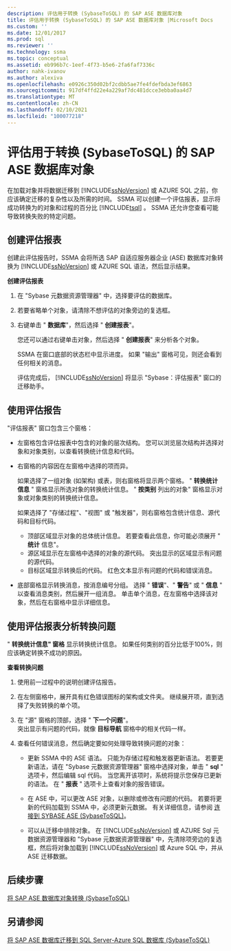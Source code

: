 ```yaml
---
description: 评估用于转换 (SybaseToSQL) 的 SAP ASE 数据库对象
title: 评估用于转换 (SybaseToSQL) 的 SAP ASE 数据库对象 |Microsoft Docs
ms.custom: ''
ms.date: 12/01/2017
ms.prod: sql
ms.reviewer: ''
ms.technology: ssma
ms.topic: conceptual
ms.assetid: eb996b7c-1eef-4f73-b5e6-2fa6faf7336c
author: nahk-ivanov
ms.author: alexiva
ms.openlocfilehash: e0926c350d02bf2cdbb5ae7fe4fdefbda3ef6863
ms.sourcegitcommit: 917df4ffd22e4a229af7dc481dcce3ebba0aa4d7
ms.translationtype: MT
ms.contentlocale: zh-CN
ms.lasthandoff: 02/10/2021
ms.locfileid: "100077218"
---
```

# <a name="assessing-sap-ase-database-objects-for-conversion-sybasetosql"></a>评估用于转换 (SybaseToSQL) 的 SAP ASE 数据库对象
在加载对象并将数据迁移到 [!INCLUDE[ssNoVersion](../../includes/ssnoversion-md.md)] 或 AZURE SQL 之前，你应该确定迁移的复杂性以及所需的时间。 SSMA 可以创建一个评估报表，显示将成功转换为的对象和过程的百分比 [!INCLUDE[tsql](../../includes/tsql-md.md)] 。 SSMA 还允许您查看可能导致转换失败的特定问题。  
  
## <a name="create-assessment-reports"></a>创建评估报表  
创建此评估报告时，SSMA 会将所选 SAP 自适应服务器企业 (ASE) 数据库对象转换为 [!INCLUDE[ssNoVersion](../../includes/ssnoversion-md.md)] 或 AZURE SQL 语法，然后显示结果。  
  
**创建评估报表**  
  
1.  在 "Sybase 元数据资源管理器" 中，选择要评估的数据库。  
  
2.  若要省略单个对象，请清除不想评估的对象旁边的复选框。  
  
3.  右键单击 " **数据库**"，然后选择 " **创建报表**"。  
  
    您还可以通过右键单击对象，然后选择 " **创建报表**" 来分析各个对象。  
  
    SSMA 在窗口底部的状态栏中显示进度。 如果 "输出" 窗格可见，则还会看到任何相关的消息。  
  
    评估完成后， [!INCLUDE[ssNoVersion](../../includes/ssnoversion-md.md)] 将显示 "Sybase：评估报表" 窗口的迁移助手。  
  
## <a name="use-assessment-reports"></a>使用评估报告  
"评估报表" 窗口包含三个窗格：  
  
-   左窗格包含评估报表中包含的对象的层次结构。 您可以浏览层次结构并选择对象和对象类别，以查看转换统计信息和代码。  
  
-   右窗格的内容因在左窗格中选择的项而异。  
  
    如果选择了一组对象 (如架构) 或表，则右窗格将显示两个窗格。 " **转换统计信息** " 窗格显示所选对象的转换统计信息。 " **按类别** 列出的对象" 窗格显示对象或对象类别的转换统计信息。  
  
    如果选择了 "存储过程"、"视图" 或 "触发器"，则右窗格包含统计信息、源代码和目标代码。  
  
    -   顶部区域显示对象的总体统计信息。 若要查看此信息，你可能必须展开 " **统计** 信息"。 
    -   源区域显示在左窗格中选择的对象的源代码。 突出显示的区域显示有问题的源代码。  
    -   目标区域显示转换后的代码。 红色文本显示有问题的代码和错误消息。  
  
-   底部窗格显示转换消息，按消息编号分组。 选择 " **错误**"、" **警告**" 或 " **信息** " 以查看消息类别，然后展开一组消息。 单击单个消息，在左窗格中选择该对象，然后在右窗格中显示详细信息。  
  
## <a name="analyze-conversion-problems-by-using-the-assessment-report"></a>使用评估报表分析转换问题  
" **转换统计信息" 窗格** 显示转换统计信息。 如果任何类别的百分比低于100%，则应该确定转换不成功的原因。  
  
**查看转换问题**  
  
1.  使用前一过程中的说明创建评估报告。  
  
2.  在左侧窗格中，展开具有红色错误图标的架构或文件夹。 继续展开项，直到选择了失败转换的单个项。  
  
3.  在 "源" 窗格的顶部，选择 " **下一个问题**"。  
    突出显示有问题的代码，就像 **目标导航** 窗格中的相关代码一样。  
  
4.  查看任何错误消息，然后确定要如何处理导致转换问题的对象：  
  
    -   更新 SSMA 中的 ASE 语法。 只能为存储过程和触发器更新语法。 若要更新语法，请在 "Sybase 元数据资源管理器" 窗格中选择对象，单击 " **sql** " 选项卡，然后编辑 sql 代码。 当您离开该项时，系统将提示您保存已更新的语法。 在 " **报表** " 选项卡上查看对象的报告错误。  
  
    -   在 ASE 中，可以更改 ASE 对象，以删除或修改有问题的代码。 若要将更新的代码加载到 SSMA 中，必须更新元数据。 有关详细信息，请参阅 [连接到 SYBASE ASE &#40;SybaseToSQL&#41;](../../ssma/sybase/connecting-to-sybase-ase-sybasetosql.md)。  
  
    -   可以从迁移中排除对象。 在 [!INCLUDE[ssNoVersion](../../includes/ssnoversion-md.md)] 或 AZURE Sql 元数据资源管理器和 "Sybase 元数据资源管理器" 中，先清除项旁边的复选框，然后将对象加载到 [!INCLUDE[ssNoVersion](../../includes/ssnoversion-md.md)] 或 Azure SQL 中，并从 ASE 迁移数据。
  
## <a name="next-steps"></a>后续步骤  
[将 SAP ASE 数据库对象转换 &#40;SybaseToSQL&#41;](../../ssma/sybase/converting-sybase-ase-database-objects-sybasetosql.md)  
  
## <a name="see-also"></a>另请参阅  
[将 SAP ASE 数据库迁移到 SQL Server-Azure SQL 数据库 &#40;SybaseToSQL&#41;](../../ssma/sybase/migrating-sybase-ase-databases-to-sql-server-azure-sql-db-sybasetosql.md)  
  

